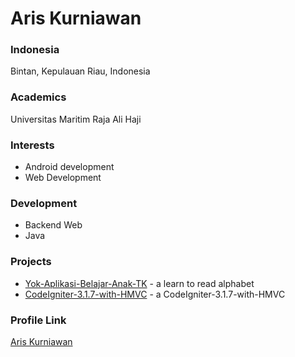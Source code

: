 # Aris Kurniawan

### Indonesia

Bintan, Kepulauan Riau, Indonesia

### Academics

Universitas Maritim Raja Ali Haji

### Interests

- Android development
- Web Development

### Development

- Backend Web
- Java

### Projects

- [Yok-Aplikasi-Belajar-Anak-TK](https://github.com/Arisdolanan/Yok-Aplikasi-Belajar-Anak-TK) - a learn to read alphabet
- [CodeIgniter-3.1.7-with-HMVC](https://github.com/Arisdolanan/CodeIgniter-3.1.7-with-HMVC) - a CodeIgniter-3.1.7-with-HMVC

### Profile Link

[Aris Kurniawan](https://github.com/arisdolanan)
